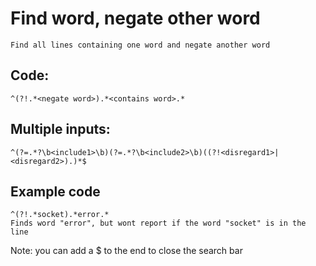 # Find word, negate other word

    Find all lines containing one word and negate another word
    
## Code:

    ^(?!.*<negate word>).*<contains word>.* 
    
## Multiple inputs:

    ^(?=.*?\b<include1>\b)(?=.*?\b<include2>\b)((?!<disregard1>|<disregard2>).)*$
    
## Example code

    ^(?!.*socket).*error.*                                                  Finds word "error", but wont report if the word "socket" is in the line
    
Note: you can add a $ to the end to close the search bar